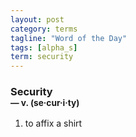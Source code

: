 ```yaml
---
layout: post
category: terms
tagline: "Word of the Day"
tags: [alpha_s]
term: security
---
```


<h3>Security<br/> <small>&mdash; v. (se<span>&middot;</span>cur<span>&middot;</span>i<span>&middot;</span>ty)</small></h3>
<p><ol><li>to affix a shirt</li>
</ol></p>
